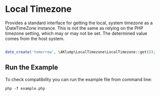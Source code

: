 # Local Timezone

Provides a standard interface for getting the local, system timezone as a \DateTimeZone instance. This is not the same as relying on the PHP timezone setting, which may or may not be set. The determined value comes from the host system.

```php

date_create('tomorrow', \AKlump\LocalTimezone\LocalTimezone::get());
```

## Run the Example

To check compatibility you can run the example file from command line:

```shell
php -f example.php
```
